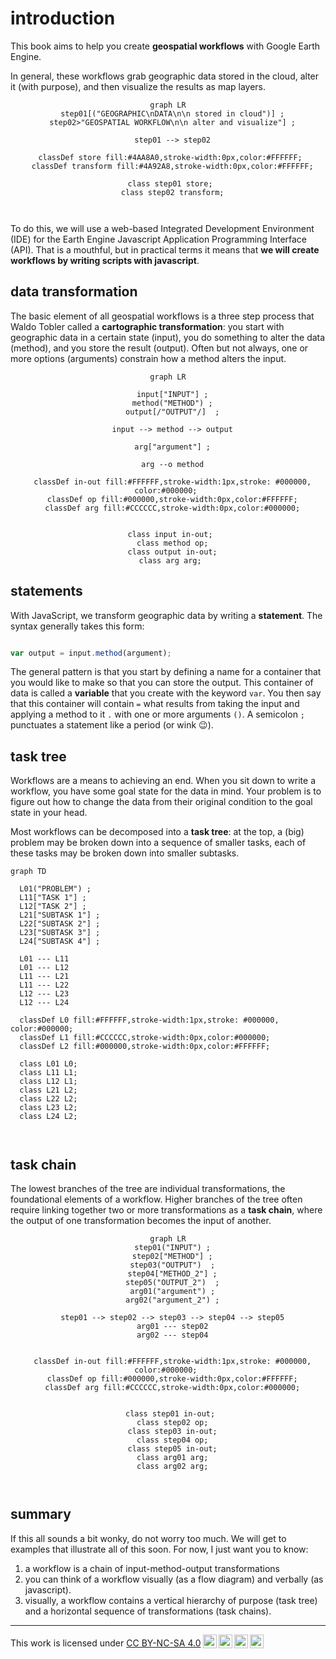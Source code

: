 # __introduction__  

This book aims to help you create __geospatial workflows__ with Google Earth Engine.  

In general, these workflows grab geographic data stored in the cloud, alter it (with purpose), and then visualize the results as map layers.  

<center>

``` mermaid
graph LR
  step01[("GEOGRAPHIC\nDATA\n\n stored in cloud")] ;
  step02>"GEOSPATIAL WORKFLOW\n\n alter and visualize"] ;

  step01 --> step02

  classDef store fill:#4AA8A0,stroke-width:0px,color:#FFFFFF; 
  classDef transform fill:#4A92A8,stroke-width:0px,color:#FFFFFF;

  class step01 store; 
  class step02 transform;

 
```

</center>

To do this, we will use a web-based Integrated Development Environment (IDE) for the Earth Engine Javascript Application Programming Interface (API). That is a mouthful, but in practical terms it means that __we will create workflows by writing scripts with javascript__.   

## __data transformation__   

The basic element of all geospatial workflows is a three step process that Waldo Tobler called a __cartographic transformation__: you start with geographic data in a certain state (input), you do something to alter the data (method), and you store the result (output). Often but not always, one or more options (arguments) constrain how a method alters the input.   

<center>

``` mermaid
graph LR

  input["INPUT"] ;
  method("METHOD") ;
  output[/"OUTPUT"/]  ;

  input --> method --> output
  
  arg["argument"] ;
  
  arg --o method

  classDef in-out fill:#FFFFFF,stroke-width:1px,stroke: #000000, color:#000000; 
  classDef op fill:#000000,stroke-width:0px,color:#FFFFFF;
  classDef arg fill:#CCCCCC,stroke-width:0px,color:#000000;
  

  class input in-out; 
  class method op;
  class output in-out;
  class arg arg; 
```

</center>

## __statements__

With JavaScript, we transform geographic data by writing a __statement__. The syntax generally takes this form:

```js

var output = input.method(argument);

```

The general pattern is that you start by defining a name for a container that you would like to make so that you can store the output. This container of data is called a __variable__ that you create with the keyword ```var```. You then say that this container will contain ```=``` what results from taking the input and applying a method to it ```.``` with one or more arguments ```()```. A semicolon ```;``` punctuates a statement like a period (or wink :wink:).  

## __task tree__

Workflows are a means to achieving an end. When you sit down to write a workflow, you have some goal state for the data in mind. Your problem is to figure out how to change the data from their original condition to the goal state in your head.  

Most workflows can be decomposed into a __task tree__: at the top, a (big) problem  may be broken down into a sequence of smaller tasks, each of these tasks may be broken down into smaller subtasks.    


``` mermaid
graph TD

  L01("PROBLEM") ;
  L11["TASK 1"] ;
  L12["TASK 2"] ;
  L21["SUBTASK 1"] ;
  L22["SUBTASK 2"] ;
  L23["SUBTASK 3"] ;
  L24["SUBTASK 4"] ;

  L01 --- L11 
  L01 --- L12
  L11 --- L21
  L11 --- L22
  L12 --- L23
  L12 --- L24

  classDef L0 fill:#FFFFFF,stroke-width:1px,stroke: #000000, color:#000000; 
  classDef L1 fill:#CCCCCC,stroke-width:0px,color:#000000;
  classDef L2 fill:#000000,stroke-width:0px,color:#FFFFFF;  

  class L01 L0; 
  class L11 L1;
  class L12 L1;
  class L21 L2;
  class L22 L2;
  class L23 L2;
  class L24 L2;

 
```


</center>


## __task chain__  

The lowest branches of the tree are individual transformations, the foundational elements of a workflow. Higher branches of the tree often require linking together two or more transformations as a __task chain__, where the output of one transformation becomes the input of another. 

<center>

``` mermaid
graph LR
  step01("INPUT") ;
  step02["METHOD"] ;
  step03("OUTPUT")  ;
  step04["METHOD_2"] ;
  step05("OUTPUT_2")  ;
  arg01("argument") ;
  arg02("argument_2") ;

  step01 --> step02 --> step03 --> step04 --> step05
  arg01 --- step02
  arg02 --- step04


  classDef in-out fill:#FFFFFF,stroke-width:1px,stroke: #000000, color:#000000; 
  classDef op fill:#000000,stroke-width:0px,color:#FFFFFF;
  classDef arg fill:#CCCCCC,stroke-width:0px,color:#000000;
  

  class step01 in-out; 
  class step02 op;
  class step03 in-out;
  class step04 op;
  class step05 in-out;
  class arg01 arg;
  class arg02 arg;

 
```

</center>

## __summary__

If this all sounds a bit wonky, do not worry too much. We will get to examples that illustrate all of this soon. For now, I just want you to know:  

1. a workflow is a chain of input-method-output transformations 
2. you can think of a workflow visually (as a flow diagram) and verbally (as javascript).  
3. visually, a workflow contains a vertical hierarchy of purpose (task tree) and a horizontal sequence of transformations (task chains). 

---

<p xmlns:cc="http://creativecommons.org/ns#" >This work is licensed under <a href="https://creativecommons.org/licenses/by-nc-sa/4.0/?ref=chooser-v1" target="_blank" rel="license noopener noreferrer" style="display:inline-block;">CC BY-NC-SA 4.0<img style="height:22px!important;margin-left:3px;vertical-align:text-bottom;" src="https://mirrors.creativecommons.org/presskit/icons/cc.svg?ref=chooser-v1" alt=""><img style="height:22px!important;margin-left:3px;vertical-align:text-bottom;" src="https://mirrors.creativecommons.org/presskit/icons/by.svg?ref=chooser-v1" alt=""><img style="height:22px!important;margin-left:3px;vertical-align:text-bottom;" src="https://mirrors.creativecommons.org/presskit/icons/nc.svg?ref=chooser-v1" alt=""><img style="height:22px!important;margin-left:3px;vertical-align:text-bottom;" src="https://mirrors.creativecommons.org/presskit/icons/sa.svg?ref=chooser-v1" alt=""></a></p>